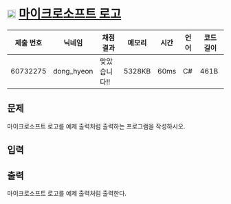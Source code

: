 # <img width="20px"  src="https://d2gd6pc034wcta.cloudfront.net/tier/1.svg" class="solvedac-tier"> [마이크로소프트 로고](https://www.acmicpc.net/problem/5338) 

| 제출 번호 | 닉네임 | 채점 결과 | 메모리 | 시간 | 언어 | 코드 길이 |
|---|---|---|---|---|---|---|
|60732275|dong_hyeon|맞았습니다!! |5328KB|60ms|C#|461B|

## 문제
<p>
	마이크로소프트 로고를 예제 출력처럼 출력하는 프로그램을 작성하시오.</p>

## 입력


## 출력
<p>
	마이크로소프트 로고를 예제 출력처럼 출력한다.</p>

